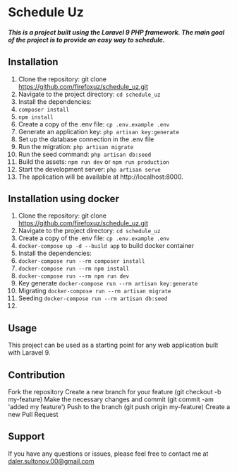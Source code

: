 # Schedule Uz
##### This is a project built using the Laravel 9 PHP framework. The main goal of the project is to provide an easy way to schedule.


## Installation
1. Clone the repository: git clone https://github.com/firefoxuz/schedule_uz.git
2. Navigate to the project directory: `cd schedule_uz`
3. Install the dependencies:
4. `composer install`
5. `npm install`
6. Create a copy of the .env file: `cp .env.example .env`
7. Generate an application key: `php artisan key:generate`
8. Set up the database connection in the .env file
9. Run the migration: `php artisan migrate`
10. Run the seed command: `php artisan db:seed`
11. Build the assets: `npm run dev` or `npm run production`
12. Start the development server: `php artisan serve`
13. The application will be available at http://localhost:8000.
## Installation using docker
1. Clone the repository: git clone https://github.com/firefoxuz/schedule_uz.git
2. Navigate to the project directory: `cd schedule_uz`
3. Create a copy of the .env file: `cp .env.example .env`
4. `docker-compose up -d --build app` to build docker container
5. Install the dependencies:
6. `docker-compose run --rm composer install`
7. `docker-compose run --rm npm install`
8. `docker-compose run --rm npm run dev`
9. Key generate `docker-compose run --rm artisan key:generate`
10. Migrating `docker-compose run --rm artisan migrate`
11. Seeding `docker-compose run --rm artisan db:seed`
12. 

## Usage
This project can be used as a starting point for any web application built with Laravel 9.

## Contribution
Fork the repository
Create a new branch for your feature (git checkout -b my-feature)
Make the necessary changes and commit (git commit -am 'added my feature')
Push to the branch (git push origin my-feature)
Create a new Pull Request
## Support
If you have any questions or issues, please feel free to contact me at daler.sultonov.00@gmail.com
